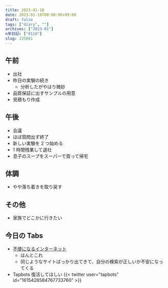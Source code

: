 ```yaml
---
title: 2023-01-18
date: 2023-01-18T00:00:00+09:00
draft: false
tags: ["diary", ""]
archives: ["2023-01"]
n年日記: ["0118"]
slug: 235841
---
```


## 午前

- 出社
- 昨日の実験の続き
  - 分析したがやはり微妙
- 品質保証に出すサンプルの用意
- 見積もり作成

## 午後

- 会議
- ほぼ質問出ず終了
- 新しい実験を 2 つ始める
- 1 時間残業して退社
- 息子のスープをスーパーで買って帰宅

## 体調

- やや落ち着きを取り戻す

## その他

- 家族でどこかに行きたい

## 今日の Tabs

- [不便になるインターネット](https://portalshit.net/2023/01/15/internet-is-becomming-inconvenient)
  - ほんとこれ
  - 同じようなサイトばっかり出てきて、自分の検索が正しいか不安になってくる
- Tapbots 復活してほしい
  {{< twitter user="tapbots" id="1615428584767733760" >}}

